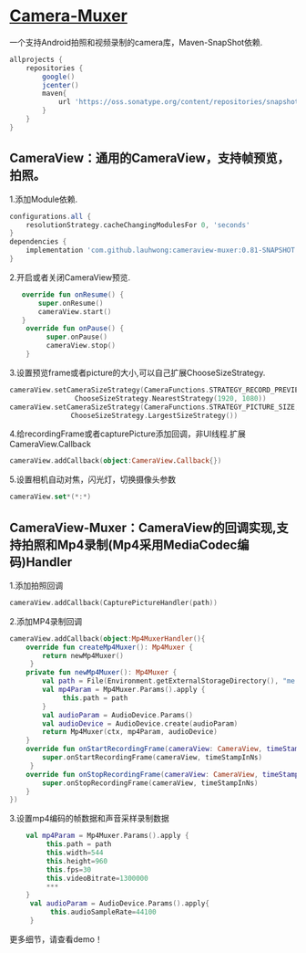 [Camera-Muxer](https://github.com/lauhwong/Camera-Muxer/blob/master/demo/CameraMuxer.apk?raw=true)
==============
一个支持Android拍照和视频录制的camera库，Maven-SnapShot依赖.
```groovy
allprojects {
    repositories {
        google()
        jcenter()
        maven{
            url 'https://oss.sonatype.org/content/repositories/snapshots/'
        }
    }
}
```

CameraView：通用的CameraView，支持帧预览，拍照。
------------------------------------

1.添加Module依赖.
```groovy
configurations.all {
    resolutionStrategy.cacheChangingModulesFor 0, 'seconds'
}
dependencies {
    implementation 'com.github.lauhwong:cameraview-muxer:0.81-SNAPSHOT'
}
```
2.开启或者关闭CameraView预览.
```kotlin
   override fun onResume() {
       super.onResume()
       cameraView.start()
   }
    override fun onPause() {
         super.onPause()
         cameraView.stop()
    }
```
3.设置预览frame或者picture的大小,可以自己扩展ChooseSizeStrategy.
```kotlin
cameraView.setCameraSizeStrategy(CameraFunctions.STRATEGY_RECORD_PREVIEW_SIZE,
                ChooseSizeStrategy.NearestStrategy(1920, 1080))
cameraView.setCameraSizeStrategy(CameraFunctions.STRATEGY_PICTURE_SIZE,
               ChooseSizeStrategy.LargestSizeStrategy())
```
4.给recordingFrame或者capturePicture添加回调，非UI线程.扩展CameraView.Callback
```kotlin
cameraView.addCallback(object:CameraView.Callback{})
```
5.设置相机自动对焦，闪光灯，切换摄像头参数
```kotlin
cameraView.set*(*:*)
```

CameraView-Muxer：CameraView的回调实现,支持拍照和Mp4录制(Mp4采用MediaCodec编码)Handler
---------------------------------------------------------------------
1.添加拍照回调
```kotlin
cameraView.addCallback(CapturePictureHandler(path))
```
2.添加MP4录制回调
```kotlin
cameraView.addCallback(object:Mp4MuxerHandler(){
    override fun createMp4Muxer(): Mp4Muxer {
        return newMp4Muxer()
     }
    private fun newMp4Muxer(): Mp4Muxer {
        val path = File(Environment.getExternalStorageDirectory(), "me.mp4").absolutePath
        val mp4Param = Mp4Muxer.Params().apply {
             this.path = path
        }
        val audioParam = AudioDevice.Params()
        val audioDevice = AudioDevice.create(audioParam)
        return Mp4Muxer(ctx, mp4Param, audioDevice)
    }
    override fun onStartRecordingFrame(cameraView: CameraView, timeStampInNs: Long) {
        super.onStartRecordingFrame(cameraView, timeStampInNs)
     }
    override fun onStopRecordingFrame(cameraView: CameraView, timeStampInNs: Long) {
        super.onStopRecordingFrame(cameraView, timeStampInNs)
    }
})
```
3.设置mp4编码的帧数据和声音采样录制数据
```kotlin
    val mp4Param = Mp4Muxer.Params().apply {
         this.path = path
         this.width=544
         this.height=960
         this.fps=30
         this.videoBitrate=1300000
         ***
    }
     val audioParam = AudioDevice.Params().apply{
          this.audioSampleRate=44100
     }
```
更多细节，请查看demo！